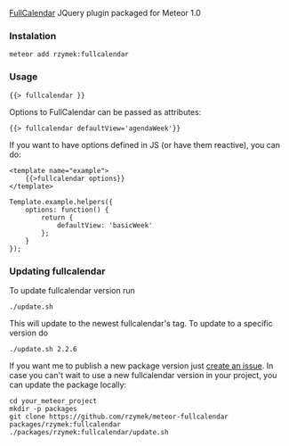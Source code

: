 [FullCalendar](http://fullcalendar.io/) JQuery plugin packaged for Meteor 1.0

### Instalation ###

    meteor add rzymek:fullcalendar

### Usage ###

    {{> fullcalendar }}

Options to FullCalendar can be passed as attributes:

    {{> fullcalendar defaultView='agendaWeek'}}
    
If you want to have options defined in JS (or have them reactive), you can do:

    <template name="example">
        {{>fullcalendar options}}
    </template>

    Template.example.helpers({
        options: function() {
            return {
                defaultView: 'basicWeek'
            };
        }
    });


### Updating fullcalendar ###

To update fullcalendar version run

    ./update.sh
This will update to the newest fullcalendar's tag.
To update to a specific version do

    ./update.sh 2.2.6

If you want me to publish a new package version just [create an issue](issues/new).
In case you can't wait to use a new fullcalendar version in your project, you can update the package locally:

    cd your_meteor_project
    mkdir -p packages
    git clone https://github.com/rzymek/meteor-fullcalendar packages/rzymek:fullcalendar
    ./packages/rzymek:fullcalendar/update.sh


